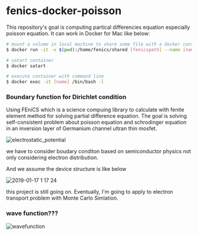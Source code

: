 # fenics-docker-poisson

 This repository's goal is computing partical differencies equation especially poisson equation. It can work in Docker for Mac like below:

 ```bash
 # mount a volume in local machine to share some file with a docker container
 $ docker run -it -v $(pwd):/home/fenics/shared [fenicspath] --name [name]

 # satart container
 $ docker satart

 # execute container with command line
 $ docker exec -it [name] /bin/bash -l
 ```

### Boundary function for Dirichlet condition

Using FEniCS which is a science compuing library to calculate with fenite element method for solving partial difference equation. The goal is solving self-consistent problem about poisson equation and schrodinger equation in an inversion layer of Germanium channel ultran thin mosfet.


![electrostatic_potential](https://user-images.githubusercontent.com/27273842/51325994-84240f00-1ab1-11e9-8bf8-306328d8e211.png)

we have to consider boudary conditon based on semiconductor physics not only considering electron distribution.

And we assume the device structure is like below

![2019-01-17 1 17 24](https://user-images.githubusercontent.com/27273842/51262424-af492880-19f5-11e9-9aa2-9bbdb9a36334.png)

this project is still going on. Eventually, I'm going to apply to electron transport problem with Monte Carlo Simlation.


### wave function???

![wavefunction](https://user-images.githubusercontent.com/27273842/51398847-f6672300-1b87-11e9-8556-8a78522c325e.png)


